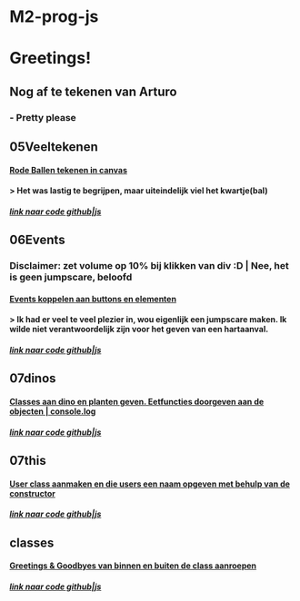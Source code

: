 # M2-prog-js

# Greetings!

## Nog af te tekenen van Arturo
### - Pretty please


## 05Veeltekenen

#### [Rode Ballen tekenen in canvas](https://38075.hosts1.ma-cloud.nl/m2-html-css/progm2/05veel-tekenen/)
#### > Het was lastig te begrijpen, maar uiteindelijk viel het kwartje(bal)
##### [link naar code github|js](https://github.com/Pandamonium7/M2-prog-js/blob/main/05veeltekenen/app.js)


## 06Events

### Disclaimer: zet volume op 10% bij klikken van div :D | Nee, het is geen jumpscare, beloofd
#### [Events koppelen aan buttons en elementen](https://38075.hosts1.ma-cloud.nl/m2-html-css/progm2/06-events/)
#### > Ik had er veel te veel plezier in, wou eigenlijk een jumpscare maken. Ik wilde niet verantwoordelijk zijn voor het geven van een hartaanval.
##### [link naar code github|js](https://github.com/Pandamonium7/M2-prog-js/blob/main/06%20events/app.js)


## 07dinos

#### [Classes aan dino en planten geven. Eetfuncties doorgeven aan de objecten | console.log](https://38075.hosts1.ma-cloud.nl/m2-html-css/progm2/07-dinos/)
##### [link naar code github|js](https://github.com/Pandamonium7/M2-prog-js/blob/main/07%20dinos/app.js)


## 07this

#### [User class aanmaken en die users een naam opgeven met behulp van de constructor](https://38075.hosts1.ma-cloud.nl/m2-html-css/progm2/07-this/)
##### [link naar code github|js](https://github.com/Pandamonium7/M2-prog-js/blob/main/07%20this/app.js)


## classes

#### [Greetings & Goodbyes van binnen en buiten de class aanroepen](https://38075.hosts1.ma-cloud.nl/m2-html-css/progm2/classes/)
##### [link naar code github|js](https://github.com/Pandamonium7/M2-prog-js/blob/main/classes/app.js)